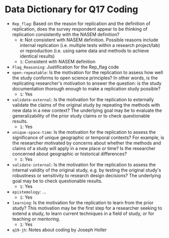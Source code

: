 # Data Dictionary for Q17 Coding

- `Rep_flag`: Based on the reason for replication and the definition of replication, does the survey respondent appear to be thinking of replication consistently with the NASEM definition?
  - `0`: Not consistent with NASEM definition. Possible reasons include internal replication (i.e. multiple tests within a research project/lab) or reproduction (i.e. using same data and methods to achieve identical results)
  - `1`: Consistent with NASEM definition
- `Flag_Reasoning`: Justification for the Rep_flag code
- `open-repeatable`: Is the motivation for the replication to assess how well the study conforms to open science principles? In other words, is the replicating researcher's motivation to answer the question: is the study documentation thorough enough to make a replication study possible?
  - `1`: Yes
- `validate-external`: Is the motivation for the replication to externally validate the claims of the original study by repeating the methods with new data in a new context? The underlying goal may be to evaluate the generalizability of the prior study claims or to check questionable results.
  - `1`: Yes
- `unique-space-time`: Is the motivation for the replication to assess the significance of unique geographic or temporal contexts? For example, is the researcher motivated by concerns about whether the methods and claims of a study will apply in a new place or time? Is the researcher concerned about geographic or historical differences?
  - `1`: Yes
- `validate-internal`: Is the motivation for the replication to assess the internal validity of the original study, e.g. by testing the original study's robustness or sensitivity to research design decisions? The underlying goal may be to check questionable results.
  - `1`: Yes
- `epistemology`: ...
  - `1`: Yes
- `learning`: Is the motivation for the replication to learn from the prior study? This motivation may be the first step for a researcher seeking to extend a study, to learn current techniques in a field of study, or for teaching or mentoring.
  - `1`: Yes
- `q19-jh`: Notes about coding by Joseph Holler
